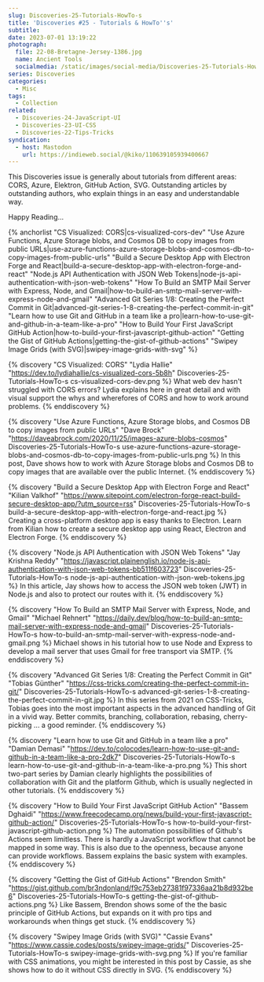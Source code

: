 ```yaml
---
slug: Discoveries-25-Tutorials-HowTo-s
title: 'Discoveries #25 - Tutorials & HowTo''s'
subtitle:
date: 2023-07-01 13:19:22
photograph:
  file: 22-08-Bretagne-Jersey-1386.jpg
  name: Ancient Tools
  socialmedia: /static/images/social-media/Discoveries-25-Tutorials-HowTo-s.png
series: Discoveries
categories:
  - Misc
tags:
  - Collection
related:
  - Discoveries-24-JavaScript-UI
  - Discoveries-23-UI-CSS
  - Discoveries-22-Tips-Tricks
syndication:
  - host: Mastodon
    url: https://indieweb.social/@kiko/110639105939400667
---
```


This Discoveries issue is generally about tutorials from different areas: CORS, Azure, Elektron, GitHub Action, SVG. Outstanding articles by outstanding authors, who explain things in an easy and understandable way.

Happy Reading...

{% anchorlist 
  "CS Visualized: CORS|cs-visualized-cors-dev"
  "Use Azure Functions, Azure Storage blobs, and Cosmos DB to copy images from public URLs|use-azure-functions-azure-storage-blobs-and-cosmos-db-to-copy-images-from-public-urls"
  "Build a Secure Desktop App with Electron Forge and React|build-a-secure-desktop-app-with-electron-forge-and-react"
  "Node.js API Authentication with JSON Web Tokens|node-js-api-authentication-with-json-web-tokens"
  "How To Build an SMTP Mail Server with Express, Node, and Gmail|how-to-build-an-smtp-mail-server-with-express-node-and-gmail"
  "Advanced Git Series 1/8: Creating the Perfect Commit in Git|advanced-git-series-1-8-creating-the-perfect-commit-in-git"
  "Learn how to use Git and GitHub in a team like a pro|learn-how-to-use-git-and-github-in-a-team-like-a-pro"
  "How to Build Your First JavaScript GitHub Action|how-to-build-your-first-javascript-github-action"
  "Getting the Gist of GitHub Actions|getting-the-gist-of-github-actions"
  "Swipey Image Grids (with SVG)|swipey-image-grids-with-svg"
%}

<!-- more -->

{% discovery "CS Visualized: CORS" "Lydia Hallie" "https://dev.to/lydiahallie/cs-visualized-cors-5b8h" Discoveries-25-Tutorials-HowTo-s cs-visualized-cors-dev.png %}
What web dev hasn&#39;t struggled with CORS errors? Lydia explains here in great detail and with visual support the whys and wherefores of CORS and how to work around problems.
{% enddiscovery %}

{% discovery "Use Azure Functions, Azure Storage blobs, and Cosmos DB to copy images from public URLs" "Dave Brock" "https://daveabrock.com/2020/11/25/images-azure-blobs-cosmos" Discoveries-25-Tutorials-HowTo-s use-azure-functions-azure-storage-blobs-and-cosmos-db-to-copy-images-from-public-urls.png %}
In this post, Dave shows how to work with Azure Storage blobs and Cosmos DB to copy images that are available over the public Internet.
{% enddiscovery %}

{% discovery "Build a Secure Desktop App with Electron Forge and React" "Kilian Valkhof" "https://www.sitepoint.com/electron-forge-react-build-secure-desktop-app/?utm_source=rss" Discoveries-25-Tutorials-HowTo-s build-a-secure-desktop-app-with-electron-forge-and-react.jpg %}
Creating a cross-platform desktop app is easy thanks to Electron. Learn from Kilian how to create a secure desktop app using React, Electron and Electron Forge.
{% enddiscovery %}

{% discovery "Node.js API Authentication with JSON Web Tokens" "Jay Krishna Reddy" "https://javascript.plainenglish.io/node-js-api-authentication-with-json-web-tokens-bb511f603723" Discoveries-25-Tutorials-HowTo-s node-js-api-authentication-with-json-web-tokens.jpg %}
In this article, Jay shows how to access the JSON web token (JWT) in Node.js and also to protect our routes with it.
{% enddiscovery %}

{% discovery "How To Build an SMTP Mail Server with Express, Node, and Gmail" "Michael Rehnert" "https://daily.dev/blog/how-to-build-an-smtp-mail-server-with-express-node-and-gmail" Discoveries-25-Tutorials-HowTo-s how-to-build-an-smtp-mail-server-with-express-node-and-gmail.png %}
Michael shows in his tutorial how to use Node and Express to develop a mail server that uses Gmail for free transport via SMTP.
{% enddiscovery %}

{% discovery "Advanced Git Series 1/8: Creating the Perfect Commit in Git" "Tobias Günther" "https://css-tricks.com/creating-the-perfect-commit-in-git/" Discoveries-25-Tutorials-HowTo-s advanced-git-series-1-8-creating-the-perfect-commit-in-git.jpg %}
In this series from 2021 on CSS-Tricks, Tobias goes into the most important aspects in the advanced handling of Git in a vivid way. Better commits, branching, collaboration, rebasing, cherry-picking ... a good reminder.
{% enddiscovery %}

{% discovery "Learn how to use Git and GitHub in a team like a pro" "Damian Demasi" "https://dev.to/colocodes/learn-how-to-use-git-and-github-in-a-team-like-a-pro-2dk7" Discoveries-25-Tutorials-HowTo-s learn-how-to-use-git-and-github-in-a-team-like-a-pro.png %}
This short two-part series by Damian clearly highlights the possibilities of collaboration with Git and the platform Github, which is usually neglected in other tutorials.
{% enddiscovery %}

{% discovery "How to Build Your First JavaScript GitHub Action" "Bassem Dghaidi" "https://www.freecodecamp.org/news/build-your-first-javascript-github-action/" Discoveries-25-Tutorials-HowTo-s how-to-build-your-first-javascript-github-action.png %}
The automation possibilities of Github&#39;s Actions seem limitless. There is hardly a JavaScript workflow that cannot be mapped in some way. This is also due to the openness, because anyone can provide workflows. Bassem explains the basic system with examples.
{% enddiscovery %}

{% discovery "Getting the Gist of GitHub Actions" "Brendon Smith" "https://gist.github.com/br3ndonland/f9c753eb27381f97336aa21b8d932be6" Discoveries-25-Tutorials-HowTo-s getting-the-gist-of-github-actions.png %}
Like Bassem, Brendon shows some of the the basic principle of GitHub Actions, but expands on it with pro tips and workarounds when things get stuck.
{% enddiscovery %}

{% discovery "Swipey Image Grids (with SVG)" "Cassie Evans" "https://www.cassie.codes/posts/swipey-image-grids/" Discoveries-25-Tutorials-HowTo-s swipey-image-grids-with-svg.png %}
If you&#39;re familiar with CSS animations, you might be interested in this post by Cassie, as she shows how to do it without CSS directly in SVG.
{% enddiscovery %}
